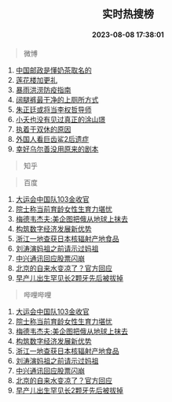 <div align="center"><h2>实时热搜榜</h2><h4>2023-08-08 17:38:01</h4></div>

> 微博  

1. [中国邮政是懂奶茶取名的](https://s.weibo.com/weibo?q=%E4%B8%AD%E5%9B%BD%E9%82%AE%E6%94%BF%E6%98%AF%E6%87%82%E5%A5%B6%E8%8C%B6%E5%8F%96%E5%90%8D%E7%9A%84&t=31&band_rank=1&Refer=top)<br />
2. [莲花楼加更礼](https://s.weibo.com/weibo?q=%23%E8%8E%B2%E8%8A%B1%E6%A5%BC%E5%8A%A0%E6%9B%B4%E7%A4%BC%23&t=31&band_rank=2&Refer=top)<br />
3. [暴雨洪涝防疫指南](https://s.weibo.com/weibo?q=%23%E6%9A%B4%E9%9B%A8%E6%B4%AA%E6%B6%9D%E9%98%B2%E7%96%AB%E6%8C%87%E5%8D%97%23&t=31&band_rank=3&Refer=top)<br />
4. [阔腿裤最干净的上厕所方式](https://s.weibo.com/weibo?q=%23%E9%98%94%E8%85%BF%E8%A3%A4%E6%9C%80%E5%B9%B2%E5%87%80%E7%9A%84%E4%B8%8A%E5%8E%95%E6%89%80%E6%96%B9%E5%BC%8F%23&t=31&band_rank=4&Refer=top)<br />
5. [朱正廷或将当李权哲导师](https://s.weibo.com/weibo?q=%23%E6%9C%B1%E6%AD%A3%E5%BB%B7%E6%88%96%E5%B0%86%E5%BD%93%E6%9D%8E%E6%9D%83%E5%93%B2%E5%AF%BC%E5%B8%88%23&t=31&band_rank=5&Refer=top)<br />
6. [小夭也没有见过真正的涂山璟](https://s.weibo.com/weibo?q=%23%E5%B0%8F%E5%A4%AD%E4%B9%9F%E6%B2%A1%E6%9C%89%E8%A7%81%E8%BF%87%E7%9C%9F%E6%AD%A3%E7%9A%84%E6%B6%82%E5%B1%B1%E7%92%9F%23&t=31&band_rank=6&Refer=top)<br />
7. [执着于双休的原因](https://s.weibo.com/weibo?q=%E6%89%A7%E7%9D%80%E4%BA%8E%E5%8F%8C%E4%BC%91%E7%9A%84%E5%8E%9F%E5%9B%A0&t=31&band_rank=7&Refer=top)<br />
8. [外国人看巨齿鲨2后遗症](https://s.weibo.com/weibo?q=%23%E5%A4%96%E5%9B%BD%E4%BA%BA%E7%9C%8B%E5%B7%A8%E9%BD%BF%E9%B2%A82%E5%90%8E%E9%81%97%E7%97%87%23&t=31&band_rank=8&Refer=top)<br />
9. [幸好乌尔善没用原来的剧本](https://s.weibo.com/weibo?q=%E5%B9%B8%E5%A5%BD%E4%B9%8C%E5%B0%94%E5%96%84%E6%B2%A1%E7%94%A8%E5%8E%9F%E6%9D%A5%E7%9A%84%E5%89%A7%E6%9C%AC&t=31&band_rank=9&Refer=top)<br />

> 知乎  


> 百度  

1. [大运会中国队103金收官](https://www.baidu.com/s?wd=%E5%A4%A7%E8%BF%90%E4%BC%9A%E4%B8%AD%E5%9B%BD%E9%98%9F103%E9%87%91%E6%94%B6%E5%AE%98&sa=fyb_news&rsv_dl=fyb_news)<br />
2. [院士称当前育龄女性生育力堪忧](https://www.baidu.com/s?wd=%E9%99%A2%E5%A3%AB%E7%A7%B0%E5%BD%93%E5%89%8D%E8%82%B2%E9%BE%84%E5%A5%B3%E6%80%A7%E7%94%9F%E8%82%B2%E5%8A%9B%E5%A0%AA%E5%BF%A7&sa=fyb_news&rsv_dl=fyb_news)<br />
3. [梅德韦杰夫:美企图把俄从地球上抹去](https://www.baidu.com/s?wd=%E6%A2%85%E5%BE%B7%E9%9F%A6%E6%9D%B0%E5%A4%AB%3A%E7%BE%8E%E4%BC%81%E5%9B%BE%E6%8A%8A%E4%BF%84%E4%BB%8E%E5%9C%B0%E7%90%83%E4%B8%8A%E6%8A%B9%E5%8E%BB&sa=fyb_news&rsv_dl=fyb_news)<br />
4. [构筑数字经济发展新优势](https://www.baidu.com/s?wd=%E6%9E%84%E7%AD%91%E6%95%B0%E5%AD%97%E7%BB%8F%E6%B5%8E%E5%8F%91%E5%B1%95%E6%96%B0%E4%BC%98%E5%8A%BF&sa=fyb_news&rsv_dl=fyb_news)<br />
5. [浙江一地查获日本核辐射产地食品](https://www.baidu.com/s?wd=%E6%B5%99%E6%B1%9F%E4%B8%80%E5%9C%B0%E6%9F%A5%E8%8E%B7%E6%97%A5%E6%9C%AC%E6%A0%B8%E8%BE%90%E5%B0%84%E4%BA%A7%E5%9C%B0%E9%A3%9F%E5%93%81&sa=fyb_news&rsv_dl=fyb_news)<br />
6. [刘涛演妈祖之前请示过妈祖](https://www.baidu.com/s?wd=%E5%88%98%E6%B6%9B%E6%BC%94%E5%A6%88%E7%A5%96%E4%B9%8B%E5%89%8D%E8%AF%B7%E7%A4%BA%E8%BF%87%E5%A6%88%E7%A5%96&sa=fyb_news&rsv_dl=fyb_news)<br />
7. [中兴通讯回应股票闪崩](https://www.baidu.com/s?wd=%E4%B8%AD%E5%85%B4%E9%80%9A%E8%AE%AF%E5%9B%9E%E5%BA%94%E8%82%A1%E7%A5%A8%E9%97%AA%E5%B4%A9&sa=fyb_news&rsv_dl=fyb_news)<br />
8. [北京的自来水变凉了？官方回应](https://www.baidu.com/s?wd=%E5%8C%97%E4%BA%AC%E7%9A%84%E8%87%AA%E6%9D%A5%E6%B0%B4%E5%8F%98%E5%87%89%E4%BA%86%EF%BC%9F%E5%AE%98%E6%96%B9%E5%9B%9E%E5%BA%94&sa=fyb_news&rsv_dl=fyb_news)<br />
9. [早产儿出生罕见长2颗牙先后被拔掉](https://www.baidu.com/s?wd=%E6%97%A9%E4%BA%A7%E5%84%BF%E5%87%BA%E7%94%9F%E7%BD%95%E8%A7%81%E9%95%BF2%E9%A2%97%E7%89%99%E5%85%88%E5%90%8E%E8%A2%AB%E6%8B%94%E6%8E%89&sa=fyb_news&rsv_dl=fyb_news)<br />

> 哔哩哔哩  

1. [大运会中国队103金收官](https://www.baidu.com/s?wd=%E5%A4%A7%E8%BF%90%E4%BC%9A%E4%B8%AD%E5%9B%BD%E9%98%9F103%E9%87%91%E6%94%B6%E5%AE%98&sa=fyb_news&rsv_dl=fyb_news)<br />
2. [院士称当前育龄女性生育力堪忧](https://www.baidu.com/s?wd=%E9%99%A2%E5%A3%AB%E7%A7%B0%E5%BD%93%E5%89%8D%E8%82%B2%E9%BE%84%E5%A5%B3%E6%80%A7%E7%94%9F%E8%82%B2%E5%8A%9B%E5%A0%AA%E5%BF%A7&sa=fyb_news&rsv_dl=fyb_news)<br />
3. [梅德韦杰夫:美企图把俄从地球上抹去](https://www.baidu.com/s?wd=%E6%A2%85%E5%BE%B7%E9%9F%A6%E6%9D%B0%E5%A4%AB%3A%E7%BE%8E%E4%BC%81%E5%9B%BE%E6%8A%8A%E4%BF%84%E4%BB%8E%E5%9C%B0%E7%90%83%E4%B8%8A%E6%8A%B9%E5%8E%BB&sa=fyb_news&rsv_dl=fyb_news)<br />
4. [构筑数字经济发展新优势](https://www.baidu.com/s?wd=%E6%9E%84%E7%AD%91%E6%95%B0%E5%AD%97%E7%BB%8F%E6%B5%8E%E5%8F%91%E5%B1%95%E6%96%B0%E4%BC%98%E5%8A%BF&sa=fyb_news&rsv_dl=fyb_news)<br />
5. [浙江一地查获日本核辐射产地食品](https://www.baidu.com/s?wd=%E6%B5%99%E6%B1%9F%E4%B8%80%E5%9C%B0%E6%9F%A5%E8%8E%B7%E6%97%A5%E6%9C%AC%E6%A0%B8%E8%BE%90%E5%B0%84%E4%BA%A7%E5%9C%B0%E9%A3%9F%E5%93%81&sa=fyb_news&rsv_dl=fyb_news)<br />
6. [刘涛演妈祖之前请示过妈祖](https://www.baidu.com/s?wd=%E5%88%98%E6%B6%9B%E6%BC%94%E5%A6%88%E7%A5%96%E4%B9%8B%E5%89%8D%E8%AF%B7%E7%A4%BA%E8%BF%87%E5%A6%88%E7%A5%96&sa=fyb_news&rsv_dl=fyb_news)<br />
7. [中兴通讯回应股票闪崩](https://www.baidu.com/s?wd=%E4%B8%AD%E5%85%B4%E9%80%9A%E8%AE%AF%E5%9B%9E%E5%BA%94%E8%82%A1%E7%A5%A8%E9%97%AA%E5%B4%A9&sa=fyb_news&rsv_dl=fyb_news)<br />
8. [北京的自来水变凉了？官方回应](https://www.baidu.com/s?wd=%E5%8C%97%E4%BA%AC%E7%9A%84%E8%87%AA%E6%9D%A5%E6%B0%B4%E5%8F%98%E5%87%89%E4%BA%86%EF%BC%9F%E5%AE%98%E6%96%B9%E5%9B%9E%E5%BA%94&sa=fyb_news&rsv_dl=fyb_news)<br />
9. [早产儿出生罕见长2颗牙先后被拔掉](https://www.baidu.com/s?wd=%E6%97%A9%E4%BA%A7%E5%84%BF%E5%87%BA%E7%94%9F%E7%BD%95%E8%A7%81%E9%95%BF2%E9%A2%97%E7%89%99%E5%85%88%E5%90%8E%E8%A2%AB%E6%8B%94%E6%8E%89&sa=fyb_news&rsv_dl=fyb_news)<br />
